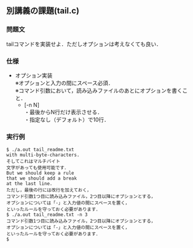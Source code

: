 ## 別講義の課題(tail.c)
### 問題文
tailコマンドを実装せよ．ただしオプションは考えなくても良い．
### 仕様
- オプション実装  
※オプションと入力の間にスペース必須．  
※コマンド引数において，読み込みファイルのあとにオプションを書くこと．
    - [-n N]  
    ・最後からN行だけ表示させる．  
    ・指定なし（デフォルト）で10行．
    
### 実行例
```
$ ./a.out tail_readme.txt
with multi-byte-characters.
そしてこれはマルチバイト
文字があっても使用可能です．
But we should keep a rule 
that we should add a break 
at the last line.
ただし，最後の行には改行を加えておく，
コマンド引数1つ目に読み込みファイル，2つ目以降にオプションとする，
オプションについては「-」と入力値の間にスペースを置く，
といったルールを守っておく必要があります．
$ ./a.out tail_readme.txt -n 3
コマンド引数1つ目に読み込みファイル，2つ目以降にオプションとする，
オプションについては「-」と入力値の間にスペースを置く，
といったルールを守っておく必要があります．
$
```
